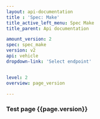 ```yaml
---
layout: api-documentation
title : 'Spec: Make'
title_active_left_menu: Spec Make
title_parent: Api documentation

amount_version: 2
spec: spec_make
version: v2
api: vehicle
dropdown-link: 'Select endpoint'


level: 2
overview: page_version

---
```



### Test page {{page.version}}


